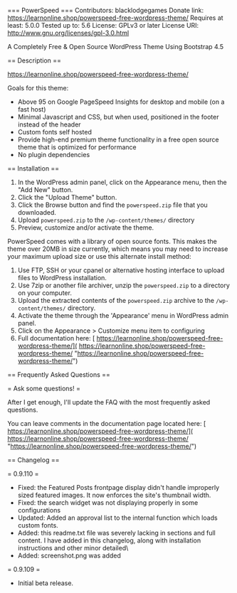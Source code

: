 === PowerSpeed ===
Contributors: blacklodgegames
Donate link: https://learnonline.shop/powerspeed-free-wordpress-theme/
Requires at least: 5.0.0
Tested up to: 5.6
License: GPLv3 or later
License URI: http://www.gnu.org/licenses/gpl-3.0.html

A Completely Free & Open Source WordPress Theme Using Bootstrap 4.5

== Description ==

https://learnonline.shop/powerspeed-free-wordpress-theme/

Goals for this theme:
 * Above 95 on Google PageSpeed Insights for desktop and mobile (on a fast host)
 * Minimal Javascript and CSS, but when used, positioned in the footer instead of the header
 * Custom fonts self hosted
 * Provide high-end premium theme functionality in a free open source theme that is optimized for performance
 * No plugin dependencies

 == Installation ==

 1. In the WordPress admin panel, click on the Appearance menu, then the "Add New" button.
 1. Click the "Upload Theme" button.
 1. Click the Browse button and find the `powerspeed.zip` file that you downloaded.
 1. Upload `powerspeed.zip` to the `/wp-content/themes/` directory
 1. Preview, customize and/or activate the theme.

PowerSpeed comes with a library of open source fonts.  This makes the theme over 20MB in size currently, which means you may need to increase your maximum upload size or use this alternate install method:

1. Use FTP, SSH or your cpanel or alternative hosting interface to upload files to WordPress installation.
1. Use 7zip or another file archiver, unzip the `powerspeed.zip` to a directory on your computer.
1. Upload the extracted contents of the `powerspeed.zip` archive to the `/wp-content/themes/` directory.
1. Activate the theme through the 'Appearance' menu in WordPress admin panel.
1. Click on the Appearance > Customize menu item to configuring
1. Full documentation here: [ https://learnonline.shop/powerspeed-free-wordpress-theme/]( https://learnonline.shop/powerspeed-free-wordpress-theme/ "https://learnonline.shop/powerspeed-free-wordpress-theme/")

== Frequently Asked Questions ==

= Ask some questions! =

After I get enough, I'll update the FAQ with the most frequently asked questions.

You can leave comments in the documentation page located here: [ https://learnonline.shop/powerspeed-free-wordpress-theme/]( https://learnonline.shop/powerspeed-free-wordpress-theme/ "https://learnonline.shop/powerspeed-free-wordpress-theme/")

== Changelog ==

= 0.9.110 =
* Fixed: the Featured Posts frontpage display didn't handle improperly sized featured images.  It now enforces the site's thumbnail width.
* Fixed: the search widget was not displaying properly in some configurations
* Updated: Added an approval list to the internal function which loads custom fonts.
* Added: this readme.txt file was severely lacking in sections and full content.  I have added in this changelog, along with installation instructions and other minor detailed\
* Added: screenshot.png was added

= 0.9.109 =
* Initial beta release.
